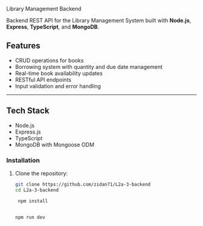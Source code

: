  Library Management Backend

Backend REST API for the Library Management System built with **Node.js**, **Express**, **TypeScript**, and **MongoDB**.


## Features

- CRUD operations for books  
- Borrowing system with quantity and due date management  
- Real-time book availability updates  
- RESTful API endpoints  
- Input validation and error handling  

---

## Tech Stack

- Node.js  
- Express.js  
- TypeScript  
- MongoDB with Mongoose ODM  

### Installation

1. Clone the repository:  
   ```bash
   git clone https://github.com/zidan71/L2a-3-backend
   cd L2a-3-backend

    npm install


   npm run dev
